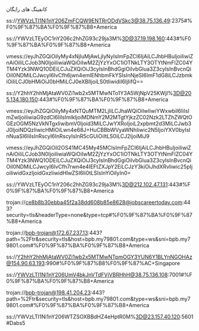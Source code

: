 کانفینگ های رایگان


ss://YWVzLTI1Ni1nY206ZmFCQW9ENTRrODdVSkc3@38.75.136.49:2375#%F0%9F%87%BA%F0%9F%87%B8+America

ss://YWVzLTEyOC1nY206c2hhZG93c29ja3M%3D@37.19.198.160:443#%F0%9F%87%BA%F0%9F%87%B8+America

vmess://eyJhZGQiOiIyMy4xNjIuMjAwLjIyNyIsImFpZCI6IjAiLCJhbHBuIjoiIiwiZnAiOiIiLCJob3N0IjoiIiwiaWQiOiIwM2ZjYzYxOC1iOTNkLTY3OTYtNmFlZC04YTM4Yzk3NWQ1ODEiLCJuZXQiOiJ3cyIsInBhdGgiOiIvbGlua3Z3cyIsInBvcnQiOiI0NDMiLCJwcyI6IvCfh6jwn4emIENhbmFkYSIsInNjeSI6ImF1dG8iLCJzbmkiOiIiLCJ0bHMiOiJ0bHMiLCJ0eXBlIjoiLS0tIiwidiI6IjIifQ==

ss://Y2hhY2hhMjAtaWV0Zi1wb2x5MTMwNTo1Y3A5WjNpV25KWjI%3D@205.134.180.150:443#%F0%9F%87%BA%F0%9F%87%B8+America

vmess://eyJhZGQiOiIyMy4xNTQuMTM2LjIiLCJhaWQiOiIwIiwiYWxwbiI6IiIsImZwIjoiIiwiaG9zdCI6IiIsImlkIjoiMDNmY2M2MTgtYjkzZC02Nzk2LTZhZWQtOGEzOGM5NzVkNTgxIiwibmV0Ijoid3MiLCJwYXRoIjoiL2xpbmt2d3MiLCJwb3J0IjoiNDQzIiwicHMiOiLwn4e68J+HuCBBbWVyaWNhIiwic2N5IjoiYXV0byIsInNuaSI6IiIsInRscyI6InRscyIsInR5cGUiOiItLS0iLCJ2IjoiMiJ9

vmess://eyJhZGQiOiI2OS41MC45My45MCIsImFpZCI6IjAiLCJhbHBuIjoiIiwiZnAiOiIiLCJob3N0IjoiIiwiaWQiOiIwM2ZjYzYxOC1iOTNkLTY3OTYtNmFlZC04YTM4Yzk3NWQ1ODEiLCJuZXQiOiJ3cyIsInBhdGgiOiIvbGlua3Z3cyIsInBvcnQiOiI0NDMiLCJwcyI6IvCfh7rwn4e4IEFtZXJpY2EiLCJzY3kiOiJhdXRvIiwic25pIjoiIiwidGxzIjoidGxzIiwidHlwZSI6Ii0tLSIsInYiOiIyIn0=

ss://YWVzLTEyOC1nY206c2hhZG93c29ja3M%3D@212.102.47.131:443#%F0%9F%87%BA%F0%9F%87%B8+America

trojan://ce8b8b30ebba45f2a38dd608b85e8628@jobscareertoday.com:443?security=tls&headerType=none&type=tcp#%F0%9F%87%BA%F0%9F%87%B8+America

trojan://bpb-trojan@172.67.237.13:443?path=%2Ftr&security=tls&host=bpb.my79801.com&type=ws&sni=bpb.my79801.com#%F0%9F%87%BA%F0%9F%87%B8+America

ss://Y2hhY2hhMjAtaWV0Zi1wb2x5MTMwNTpmOGY3YUN6Y1BLYnNGOHAz@154.90.63.193:990#%F0%9F%87%B8%F0%9F%87%AC+Singapore

ss://YWVzLTI1Ni1nY206UmV4bkJnVTdFVjVBRHhH@38.75.136.108:7001#%F0%9F%87%BA%F0%9F%87%B8+America

trojan://bpb-trojan@198.41.204.23:443?path=%2Ftr&security=tls&host=bpb.my79801.com&type=ws&sni=bpb.my79801.com#%F0%9F%87%BA%F0%9F%87%B8+America

ss://YWVzLTI1Ni1nY206WTZSOXBBdHZ4eHptR0M%3D@23.157.40.120:5601#Dabs5
